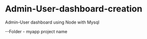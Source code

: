 # Admin-User-dashboard-creation
Admin-User dashboard using Node with Mysql


--Folder - myapp project name
